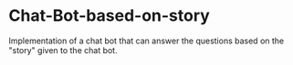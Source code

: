 # Chat-Bot-based-on-story
Implementation of a chat bot that can answer the questions based on the "story" given to the chat bot. 
